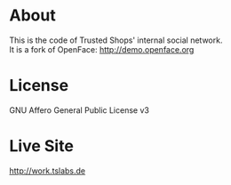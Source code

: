 # About

This is the code of Trusted Shops' internal social network.<br> 
It is a fork of OpenFace:  http://demo.openface.org

# License 
GNU Affero General Public License v3

# Live Site
http://work.tslabs.de
